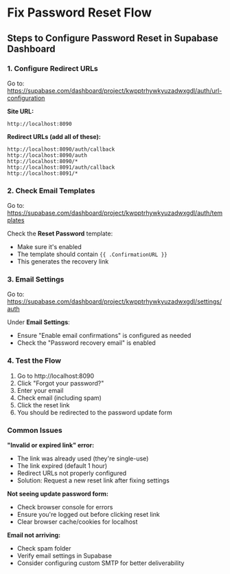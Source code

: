 # Fix Password Reset Flow

## Steps to Configure Password Reset in Supabase Dashboard

### 1. Configure Redirect URLs
Go to: https://supabase.com/dashboard/project/kwpptrhywkyuzadwxgdl/auth/url-configuration

**Site URL:** 
```
http://localhost:8090
```

**Redirect URLs (add all of these):**
```
http://localhost:8090/auth/callback
http://localhost:8090/auth
http://localhost:8090/*
http://localhost:8091/auth/callback
http://localhost:8091/*
```

### 2. Check Email Templates
Go to: https://supabase.com/dashboard/project/kwpptrhywkyuzadwxgdl/auth/templates

Check the **Reset Password** template:
- Make sure it's enabled
- The template should contain `{{ .ConfirmationURL }}`
- This generates the recovery link

### 3. Email Settings
Go to: https://supabase.com/dashboard/project/kwpptrhywkyuzadwxgdl/settings/auth

Under **Email Settings**:
- Ensure "Enable email confirmations" is configured as needed
- Check the "Password recovery email" is enabled

### 4. Test the Flow

1. Go to http://localhost:8090
2. Click "Forgot your password?"
3. Enter your email
4. Check email (including spam)
5. Click the reset link
6. You should be redirected to the password update form

### Common Issues

**"Invalid or expired link" error:**
- The link was already used (they're single-use)
- The link expired (default 1 hour)
- Redirect URLs not properly configured
- Solution: Request a new reset link after fixing settings

**Not seeing update password form:**
- Check browser console for errors
- Ensure you're logged out before clicking reset link
- Clear browser cache/cookies for localhost

**Email not arriving:**
- Check spam folder
- Verify email settings in Supabase
- Consider configuring custom SMTP for better deliverability